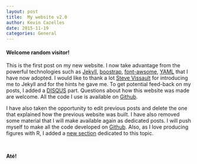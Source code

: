 ```yaml
---
layout: post
title:  My website v2.0
author: Kevin Cazelles
date: 2015-11-19
categories: General
---
```



#### Welcome random visitor!

This is the first post on my new website. I now take advantage from the powerful technologies such as [Jekyll](https://jekyllrb.com), [boostrap](http://getbootstrap.com), [font-awsome](https://fortawesome.github.io/Font-Awesome/), [YAML](http://yaml.org) that I have now adopted. I would like to thank a lot [Steve Vissault](http://www.steve-vissault.me) for introducing me to Jekyll and for the hints he gave me. To get potential feed-back on my posts, I added a [DISQUS](https://disqus.com/) part. Questions about how this website was made are welcome. All the code I use is available on [Github](https://github.com/KevCaz/KevCazWebsite).

I have also taken the opportunity to edit previous posts and delete the one that explained how the previous website was built. I have also removed some material that I will make available again as dedicated posts. I will push myself to make all the code developed on [Github](https://github.com/KevCaz). Also, as I love producing figures with R, I added a [new section]({{site.baseurl}}/blogR) dedicated to this topic.

<br/>

**Até!**

<br/>

